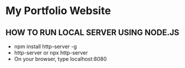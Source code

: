 # My Portfolio Website

## HOW TO RUN LOCAL SERVER USING NODE.JS
- npm install http-server -g
- http-server or npx http-server
- On your browser, type localhost:8080
